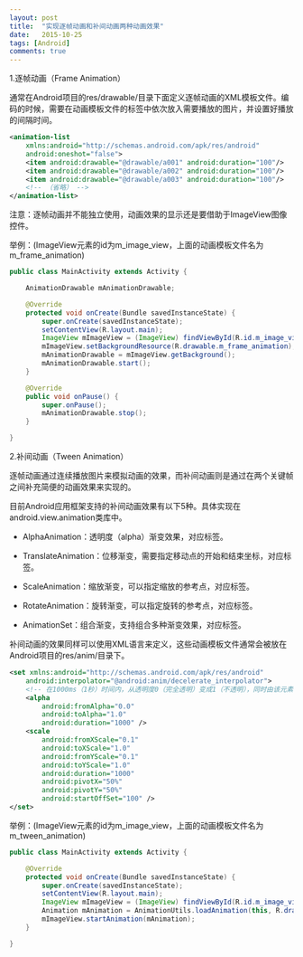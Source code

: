 ```yaml
---
layout: post
title:  "实现逐帧动画和补间动画两种动画效果"
date:   2015-10-25
tags: [Android]
comments: true
---
```

1.逐帧动画（Frame Animation）

通常在Android项目的res/drawable/目录下面定义逐帧动画的XML模板文件。编码的时候，需要在动画模板文件的<animation-list>标签中依次放入需要播放的图片，并设置好播放的间隔时间。

``` xml
<animation-list
	xmlns:android="http://schemas.android.com/apk/res/android"
	android:oneshot="false">
	<item android:drawable="@drawable/a001" android:duration="100"/>
	<item android:drawable="@drawable/a002" android:duration="100"/>
	<item android:drawable="@drawable/a003" android:duration="100"/>
	<!-- （省略） -->
</animation-list>
```

注意：逐帧动画并不能独立使用，动画效果的显示还是要借助于ImageView图像控件。

举例：(ImageView元素的id为m_image_view，上面的动画模板文件名为m_frame_animation)

``` java
public class MainActivity extends Activity {

	AnimationDrawable mAnimationDrawable;	

	@Override
	protected void onCreate(Bundle savedInstanceState) {
		super.onCreate(savedInstanceState);
		setContentView(R.layout.main);
		ImageView mImageView = (ImageView) findViewById(R.id.m_image_view);
		mImageView.setBackgroundResource(R.drawable.m_frame_animation);
		mAnimationDrawable = mImageView.getBackground();
		mAnimationDrawable.start();
	}

	@Override
	public void onPause() {
		super.onPause();
		mAnimationDrawable.stop();
	}

}
```

2.补间动画（Tween Animation）

逐帧动画通过连续播放图片来模拟动画的效果，而补间动画则是通过在两个关键帧之间补充简便的动画效果来实现的。

目前Android应用框架支持的补间动画效果有以下5种。具体实现在android.view.animation类库中。

- AlphaAnimation：透明度（alpha）渐变效果，对应<alpha/>标签。

- TranslateAnimation：位移渐变，需要指定移动点的开始和结束坐标，对应<translate/>标签。

- ScaleAnimation：缩放渐变，可以指定缩放的参考点，对应<scale/>标签。

- RotateAnimation：旋转渐变，可以指定旋转的参考点，对应<rotate/>标签。

- AnimationSet：组合渐变，支持组合多种渐变效果，对应<set/>标签。

补间动画的效果同样可以使用XML语言来定义，这些动画模板文件通常会被放在Android项目的res/anim/目录下。

``` xml
<set xmlns:android="http://schemas.android.com/apk/res/android"
	android:interpolator="@android:anim/decelerate_interpolator">
	<!-- 在1000ms（1秒）时间内，从透明度0（完全透明）变成1（不透明），同时由该元素中心位置从大小为0.1（十分之一）变成1（正常） -->
	<alpha
		android:fromAlpha="0.0"
		android:toAlpha="1.0"
		android:duration="1000" />
	<scale
		android:fromXScale="0.1"
		android:toXScale="1.0"
		android:fromYScale="0.1"
		android:toYScale="1.0"
		android:duration="1000"
		android:pivotX="50%"
		android:pivotY="50%"
		android:startOffSet="100" />
</set>
```

举例：(ImageView元素的id为m_image_view，上面的动画模板文件名为m_tween_animation)

``` java
public class MainActivity extends Activity {

	@Override
	protected void onCreate(Bundle savedInstanceState) {
		super.onCreate(savedInstanceState);
		setContentView(R.layout.main);
		ImageView mImageView = (ImageView) findViewById(R.id.m_image_view);
		Animation mAnimation = AnimationUtils.loadAnimation(this, R.drawable.m_tween_animation);
		mImageView.startAnimation(mAnimation);
	}

}
```

